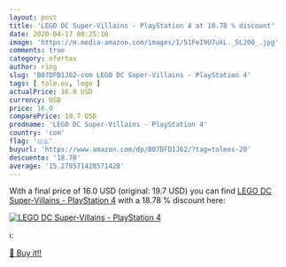 ```yaml
---
layout: post
title: 'LEGO DC Super-Villains - PlayStation 4 at 18.78 % discount'
date: 2020-04-17 00:25:16
image: 'https://m.media-amazon.com/images/I/51FeI9U7ukL._SL200_.jpg'
comments: true
category: ofertas
author: ring
slug: 'B07DFD1J62-com LEGO DC Super-Villains - PlayStation 4'
tags: [ tole.es, lego ]
actualPrice: 16.0 USD
currency: USD
price: 16.0
comparePrice: 19.7 USD
prodname: 'LEGO DC Super-Villains - PlayStation 4'
country: 'com'
flag: '🇺🇸'
buyurl: 'https://www.amazon.com/dp/B07DFD1J62/?tag=tolees-20'
descuento: '18.78'
average: '15.278571428571428'
---
```


With a final price of 16.0 USD (original: 19.7 USD) you can find [LEGO DC Super-Villains - PlayStation 4](https://www.amazon.com/dp/B07DFD1J62/?tag=tolees-20) with a  18.78 % discount here:

[![LEGO DC Super-Villains - PlayStation 4](https://m.media-amazon.com/images/I/51FeI9U7ukL._SL200_.jpg)](https://www.amazon.com/dp/B07DFD1J62/?tag=tolees-20)

ℹ️:


[🛒 Buy it!!](https://www.amazon.com/dp/B07DFD1J62/?tag=tolees-20)
